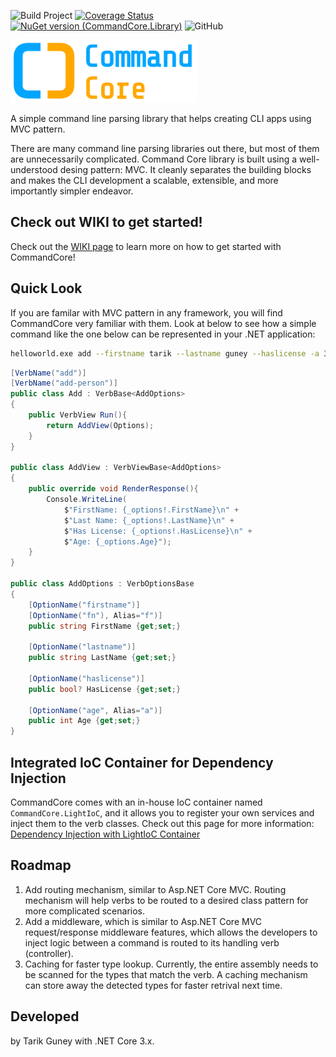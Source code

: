 ![Build Project](https://github.com/tarikguney/command-core/workflows/Build%20Project/badge.svg?branch=master)
[![Coverage Status](https://coveralls.io/repos/github/tarikguney/command-core/badge.svg?branch=master)](https://coveralls.io/github/tarikguney/command-core?branch=master)
[![NuGet version (CommandCore.Library)](https://img.shields.io/nuget/v/CommandCore.Library.svg)](https://www.nuget.org/packages/CommandCore.Library/)
![GitHub](https://img.shields.io/github/license/tarikguney/command-core)

<img src="./command-core-logo.png" height="100px"/>

A simple command line parsing library that helps creating CLI apps using MVC pattern.

There are many command line parsing libraries out there, but most of them are unnecessarily complicated. Command Core library is built using a well-understood desing pattern: MVC. It cleanly separates the building blocks and makes the CLI development a scalable, extensible, and more importantly simpler endeavor. 

## Check out WIKI to get started!

Check out the [WIKI page](https://github.com/tarikguney/command-core/wiki) to learn more on how to get started with CommandCore!

## Quick Look

If you are familar with MVC pattern in any framework, you will find CommandCore very familiar with them. Look at below to see how a simple command like the one below can be represented in your .NET application:

```bash
helloworld.exe add --firstname tarik --lastname guney --haslicense -a 33
```

```c#
[VerbName("add")]
[VerbName("add-person")]
public class Add : VerbBase<AddOptions>
{
    public VerbView Run(){
        return AddView(Options);
    }
}

public class AddView : VerbViewBase<AddOptions>
{
    public override void RenderResponse(){
        Console.WriteLine(
            $"FirstName: {_options!.FirstName}\n" +
            $"Last Name: {_options!.LastName}\n" +
            $"Has License: {_options!.HasLicense}\n" +
            $"Age: {_options.Age}");
    }
}

public class AddOptions : VerbOptionsBase
{
    [OptionName("firstname")]
    [OptionName("fn"), Alias="f")]
    public string FirstName {get;set;}
    
    [OptionName("lastname")]
    public string LastName {get;set;}

    [OptionName("haslicense")]
    public bool? HasLicense {get;set;}
    
    [OptionName("age", Alias="a")]
    public int Age {get;set;}
}
```

## Integrated IoC Container for Dependency Injection

CommandCore comes with an in-house IoC container named `CommandCore.LightIoC`, and it allows you to register your own services and inject them to the verb classes. Check out this page for more information: [Dependency Injection with LightIoC Container](https://github.com/tarikguney/command-core/wiki/Dependency-Injection-with-LightIoC-Container)

## Roadmap

1. Add routing mechanism, similar to Asp.NET Core MVC. Routing mechanism will help verbs to be routed to a desired class pattern for more complicated scenarios.
2. Add a middleware, which is similar to Asp.NET Core MVC request/response middleware features, which allows the developers to inject logic between a command is routed to its handling verb (controller).
3. Caching for faster type lookup. Currently, the entire assembly needs to be scanned for the types that match the verb. A caching mechanism can store away the detected types for faster retrival next time.

## Developed

by Tarik Guney with .NET Core 3.x.
